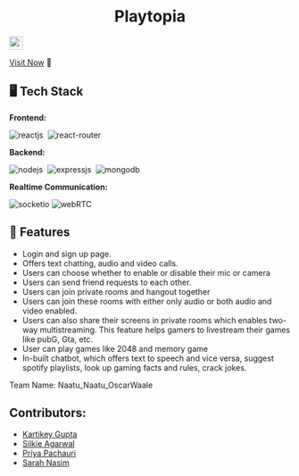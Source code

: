 <h1 align="center">Playtopia</h1>
<p align="center">
</p>

<a href="https://hack36.com"> <img src="https://cutt.ly/BuiltAtHack36" height=24px> </a>

[Visit Now](https:) 🚀

## 🖥️ Tech Stack
**Frontend:**

![reactjs](https://img.shields.io/badge/React-20232A?style=for-the-badge&logo=react&logoColor=61DAFB)&nbsp;
![react-router](https://img.shields.io/badge/React_Router-CA4245?style=for-the-badge&logo=react-router&logoColor=white)&nbsp;

**Backend:**

![nodejs](https://img.shields.io/badge/Node.js-43853D?style=for-the-badge&logo=node.js&logoColor=white)&nbsp;
![expressjs](https://img.shields.io/badge/Express.js-000000?style=for-the-badge&logo=express&logoColor=white)&nbsp;
![mongodb](https://img.shields.io/badge/MongoDB-4EA94B?style=for-the-badge&logo=mongodb&logoColor=white)&nbsp;

**Realtime Communication:**

![socketio](https://img.shields.io/badge/Socket.io-010101?&style=for-the-badge&logo=Socket.io&logoColor=white)
![webRTC](https://img.shields.io/badge/WEBRTC-010101?&style=for-the-badge&logo=webrtc&logoColor=white)

## 🚀 Features
- Login and sign up page. 
- Offers text chatting, audio and video calls.
- Users can choose whether to enable or disable their mic or camera
- Users can send friend requests to each other.
- Users can join private rooms and hangout together
- Users can join these rooms with either only audio or both audio and video enabled.
- Users can also share their screens in private rooms which enables two-way multistreaming. This feature helps gamers to livestream their games like pubG, Gta, etc.
- User can play games like 2048 and memory game
- In-built chatbot, which offers text to speech and vice versa, suggest spotify playlists, look up gaming facts and rules, crack jokes.
 
Team Name: Naatu_Naatu_OscarWaale

## Contributors: 

* [Kartikey Gupta](https://github.com/kartikey2991) 
* [Silkie Agarwal](https://github.com/silkie261001) 
* [Priya Pachauri](https://github.com/priyapac261) 
* [Sarah Nasim](https://github.com/SarahN18) 



